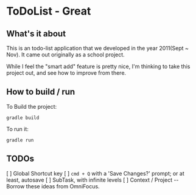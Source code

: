 ToDoList - Great
================

## What's it about
This is an todo-list application that we developed in the year 2011(Sept ~ Nov).
It came out originally as a school project.

While I feel the "smart add" feature is pretty nice, I'm thinking to take this
project out, and see how to improve from there.

## How to build / run

To Build the project: 

    gradle build

To run it:

    gradle run

## TODOs
[ ] Global Shortcut key
[ ] `cmd + Q` with a 'Save Changes?' prompt; or at least, autosave
[ ] SubTask, with infinite levels
[ ] Context / Project -- Borrow these ideas from OmniFocus.
